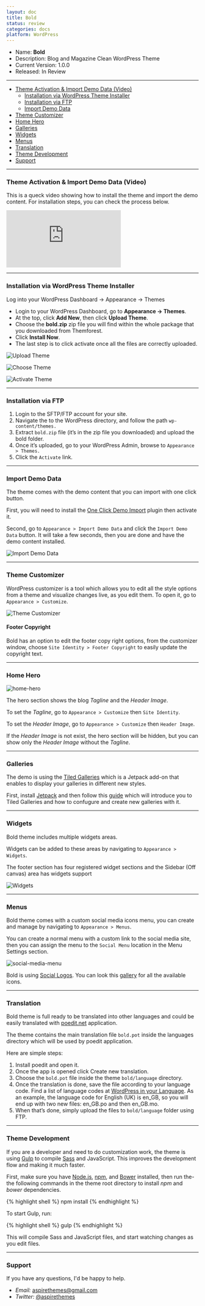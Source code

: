 ```yaml
---
layout: doc
title: Bold
status: review
categories: docs
platform: WordPress
---
```


* Name: **Bold**
* Description: Blog and Magazine Clean WordPress Theme
* Current Version: 1.0.0
* Released: In Review

---

* [Theme Activation & Import Demo Data (Video)](#theme-activation--import-demo-data-video)
  * [Installation via WordPress Theme Installer](#installation-via-wordpress-theme-installer)
  * [Installation via FTP](#installation-via-ftp)
  * [Import Demo Data](#import-demo-data)
* [Theme Customizer](#theme-customizer)
* [Home Hero](#home-hero)
* [Galleries](#galleries)
* [Widgets](#widgets)
* [Menus](#menus)
* [Translation](#translation)
* [Theme Development](#theme-development)
* [Support](#Support)

---

### Theme Activation & Import Demo Data (Video)

This is a queck video showing how to install the theme and import the demo content. For installation steps, you can check the process below.

<iframe src="https://www.youtube.com/embed/TZED01pBVTY" frameborder="0" allowfullscreen></iframe>

---

### Installation via WordPress Theme Installer

Log into your WordPress Dashboard → Appearance → Themes

- Login to your WordPress Dashboard, go to **Appearance → Themes**.
- At the top, click **Add New**, then click **Upload Theme**.
- Choose the **bold.zip** zip file you will find within the whole package that you downloaded from Themforest.
- Click **Install Now**.
- The last step is to click activate once all the files are correctly uploaded.

![Upload Theme](/images/docs/wordpress/shared/upload-theme.png)

![Choose Theme](/images/docs/wordpress/shared/choose-theme-file.png)

![Activate Theme](/images/docs/wordpress/shared/activate-theme.png)

---

### Installation via FTP

1. Login to the SFTP/FTP account for your site.
2. Navigate the to the WordPress directory, and follow the path `wp-content/themes.`
3. Extract `bold.zip` file (it’s in the zip file you downloaded) and upload the bold folder.
4. Once it’s uploaded, go to your WordPress Admin, browse to `Appearance > Themes.`
5. Click the `Activate` link.

---

### Import Demo Data

The theme comes with the demo content that you can import with one click button.

First, you will need to install the [One Click Demo Import](https://wordpress.org/plugins/one-click-demo-import/) plugin then activate it.

Second, go to `Appearance > Import Demo Data` and click the `Import Demo Data` button. It will take a few seconds, then you are done and have the demo content installed.

![Import Demo Data](/images/docs/wordpress/shared/demo-import.png)

---

### Theme Customizer

WordPress customizer is a tool which allows you to edit all the style options from a theme and visualize changes live, as you edit them. To open it, go to `Appearance > Customize`.

![Theme Customizer](/images/docs/wordpress/bold/customizer.png)

#### Footer Copyright

Bold has an option to edit the footer copy right options, from the customizer window, choose `Site Identity > Footer Copyright` to easily update the copyright text.

---

### Home Hero

![home-hero](/images/docs/wordpress/bold/home-hero.png)

The hero section shows the blog *Tagline* and the *Header Image*.

To set the *Tagline*, go to `Appearance > Customize` then `Site Identity`.

To set the *Header Image*, go to `Appearance > Customize` then `Header Image`.

If the *Header Image* is not exist, the hero section will be hidden, but you can show only the *Header Image* without the *Tagline*.

---

### Galleries

The demo is using the [Tiled Galleries](https://jetpack.com/support/tiled-galleries/) which is a Jetpack add-on that enables to display your galleries in different new styles.

First, install [Jetpack](https://wordpress.org/plugins/jetpack/) and then follow this [guide](https://jetpack.com/support/tiled-galleries/) which will introduce you to Tiled Galleries and how to confugure and create new galleries with it.

---

### Widgets

Bold theme includes multiple widgets areas.

Widgets can be added to these areas by navigating to `Appearance > Widgets`.

The footer section has four registered widget sections and the Sidebar (Off canvas) area has widgets support

![Widgets](/images/docs/wordpress/bold/widgets.png)

---

### Menus

Bold theme comes with a custom social media icons menu, you can create and manage by navigating to `Appearance > Menus`.

You can create a normal menu with a custom link to the social media site, then you can assign the menu to the `Social Menu` location in the Menu Settings section.

![social-media-menu](/images/docs/wordpress/bold/social-media-menu.png)

Bold is using [Social Logos](https://github.com/Automattic/social-logos). You can look this [gallery](https://wpcalypso.wordpress.com/devdocs/design/social-logos) for all the available icons.

---

### Translation

Bold theme is full ready to be translated into other languages and could be easily translated with [poedit.net](https://poedit.net/) application.

The theme contains the main translation file `bold.pot` inside the languages directory which will be used by poedit application.

Here are simple steps:

1. Install poedit and open it.
2. Once the app is opened click Create new translation.
3. Choose the `bold.pot` file inside the theme `bold/language` directory.
4. Once the translation is done, save the file according to your language code. Find a list of language codes at [WordPress in your Language](https://make.wordpress.org/polyglots/teams/). As an example, the language code for English (UK) is en_GB, so you will end up with two new files: en_GB.po and then en_GB.mo.
5. When that’s done, simply upload the files to `bold/language` folder using FTP.

---

### Theme Development

If you are a developer and need to do customization work, the theme is using [Gulp](https://github.com/gulpjs/gulp) to compile [Sass](http://sass-lang.com/) and JavaScript. This improves the development flow and making it much faster.

First, make sure you have [Node.js](https://nodejs.org/en/), [npm](https://www.npmjs.com/), and [Bower](https://bower.io/#install-bower) installed, then run the-the following commands in the theme root directory to install *npm* and *bower* dependencies.

{% highlight shell %}
npm install
{% endhighlight %}

To start Gulp, run:

{% highlight shell %}
gulp
{% endhighlight %}

This will compile Sass and JavaScript files, and start watching changes as you edit files.

---

### Support

If you have any questions, I'd be happy to help.

* _Email:_ [aspirethemes@gmail.com](mailto:aspirethemes@gmail.com)
* _Twitter:_ [@aspirethemes](https://twitter.com/aspirethemes)
